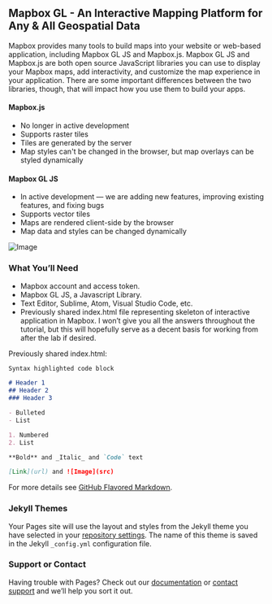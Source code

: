 ## Mapbox GL - An Interactive Mapping Platform for Any & All Geospatial Data

Mapbox provides many tools to build maps into your website or web-based application, including Mapbox GL JS and Mapbox.js. Mapbox GL JS and Mapbox.js are both open source JavaScript libraries you can use to display your Mapbox maps, add interactivity, and customize the map experience in your application. There are some important differences between the two libraries, though, that will impact how you use them to build your apps.

#### Mapbox.js
* No longer in active development
* Supports raster tiles
* Tiles are generated by the server
* Map styles can't be changed in the browser, but map overlays can be styled dynamically

#### Mapbox GL JS
* In active development — we are adding new features, improving existing features, and fixing bugs
* Supports vector tiles
* Maps are rendered client-side by the browser
* Map data and styles can be changed dynamically

![Image](src)

### What You’ll Need
* Mapbox account and access token.
* Mapbox GL JS, a Javascript Library.
* Text Editor, Sublime, Atom, Visual Studio Code, etc. 
* Previously shared index.html file representing skeleton of interactive application in Mapbox. I won’t give you all the answers throughout the tutorial, but this will hopefully serve as a decent basis for working from after the lab if desired.

Previously shared index.html:
```markdown
Syntax highlighted code block

# Header 1
## Header 2
### Header 3

- Bulleted
- List

1. Numbered
2. List

**Bold** and _Italic_ and `Code` text

[Link](url) and ![Image](src)
```

For more details see [GitHub Flavored Markdown](https://guides.github.com/features/mastering-markdown/).

### Jekyll Themes

Your Pages site will use the layout and styles from the Jekyll theme you have selected in your [repository settings](https://github.com/gcmillar/mapbox-workshop/settings). The name of this theme is saved in the Jekyll `_config.yml` configuration file.

### Support or Contact

Having trouble with Pages? Check out our [documentation](https://help.github.com/categories/github-pages-basics/) or [contact support](https://github.com/contact) and we’ll help you sort it out.
